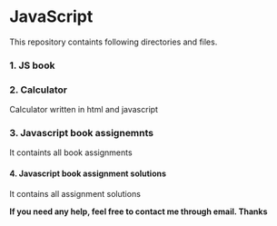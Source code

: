 # JavaScript

This repository containts following directories and files.
<h3>1. JS book</h3>
<h3>2. Calculator</h3>
<p> Calculator written in html and javascript</p>
<h3>3. Javascript book assignemnts</h3>
<p> It containts all book assignments</p>
<h4>4. Javascript book  assignment solutions</h4>
<p> It contains all assignment solutions</p>
<b>If you need any help, feel free to contact me through email. Thanks</b>

